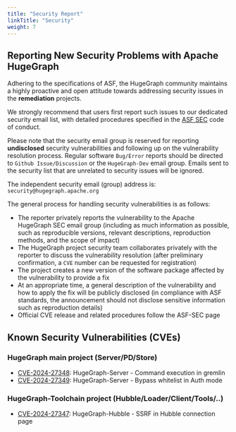 ```yaml
---
title: "Security Report"
linkTitle: "Security"
weight: 7
---
```


## Reporting New Security Problems with Apache HugeGraph

Adhering to the specifications of ASF, the HugeGraph community maintains a highly proactive and open attitude towards addressing security issues in the **remediation** projects.

We strongly recommend that users first report such issues to our dedicated security email list, with detailed procedures specified in the [ASF SEC](https://www.apache.org/security/committers.html) code of conduct.

Please note that the security email group is reserved for reporting **undisclosed** security vulnerabilities and following up on the vulnerability resolution process. 
Regular software `Bug/Error` reports should be directed to `Github Issue/Discussion` or the `HugeGraph-Dev` email group. Emails sent to the security list that are unrelated to security issues will be ignored.

The independent security email (group) address is: `security@hugegraph.apache.org`

The general process for handling security vulnerabilities is as follows:

- The reporter privately reports the vulnerability to the Apache HugeGraph SEC email group (including as much information as possible, such as reproducible versions, relevant descriptions, reproduction methods, and the scope of impact)
- The HugeGraph project security team collaborates privately with the reporter to discuss the vulnerability resolution (after preliminary confirmation, a `CVE` number can be requested for registration)
- The project creates a new version of the software package affected by the vulnerability to provide a fix
- At an appropriate time, a general description of the vulnerability and how to apply the fix will be publicly disclosed (in compliance with ASF standards, the announcement should not disclose sensitive information such as reproduction details)
- Official CVE release and related procedures follow the ASF-SEC page

## Known Security Vulnerabilities (CVEs)

### HugeGraph main project (Server/PD/Store)

- [CVE-2024-27348](https://www.cve.org/CVERecord?id=CVE-2024-27348): HugeGraph-Server - Command execution in gremlin
- [CVE-2024-27349](https://www.cve.org/CVERecord?id=CVE-2024-27349): HugeGraph-Server - Bypass whitelist in Auth mode

### HugeGraph-Toolchain project (Hubble/Loader/Client/Tools/..)

- [CVE-2024-27347](https://www.cve.org/CVERecord?id=CVE-2024-27347): HugeGraph-Hubble - SSRF in Hubble connection page
